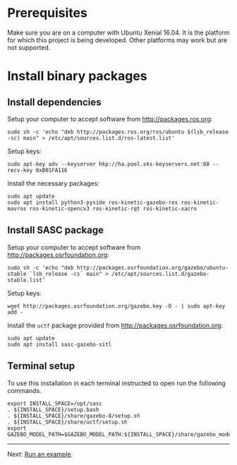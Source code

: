 # Prerequisites

Make sure you are on a computer with Ubuntu Xenial 16.04. It is the platform for which this project is being developed. Other platforms may work but are not supported.

# Install binary packages

## Install dependencies

Setup your computer to accept software from <http://packages.ros.org>:

```console
sudo sh -c 'echo "deb http://packages.ros.org/ros/ubuntu $(lsb_release -sc) main" > /etc/apt/sources.list.d/ros-latest.list'
```

Setup keys:

```console
sudo apt-key adv --keyserver hkp://ha.pool.sks-keyservers.net:80 --recv-key 0xB01FA116
```

Install the necessary packages:

```console
sudo apt update
sudo apt install python3-pyside ros-kinetic-gazebo-ros ros-kinetic-mavros ros-kinetic-opencv3 ros-kinetic-rqt ros-kinetic-xacro
```

## Install SASC package

Setup your computer to accept software from <http://packages.osrfoundation.org>:

```console
sudo sh -c 'echo "deb http://packages.osrfoundation.org/gazebo/ubuntu-stable `lsb_release -cs` main" > /etc/apt/sources.list.d/gazebo-stable.list'
```

Setup keys:

```console
wget http://packages.osrfoundation.org/gazebo.key -O - | sudo apt-key add -
```

Install the `uctf` package provided from <http://packages.osrfoundation.org>:

```console
sudo apt update
sudo apt install sasc-gazebo-sitl
```

## Terminal setup

To use this installation in each terminal instructed to open run the following commands.

~~~
export INSTALL_SPACE=/opt/sasc
. ${INSTALL_SPACE}/setup.bash
. ${INSTALL_SPACE}/share/gazebo-8/setup.sh
. ${INSTALL_SPACE}/share/uctf/setup.sh
export GAZEBO_MODEL_PATH=$GAZEBO_MODEL_PATH:${INSTALL_SPACE}/share/gazebo_models
~~~



---

Next: [Run an example](../run_example/readme.md).
